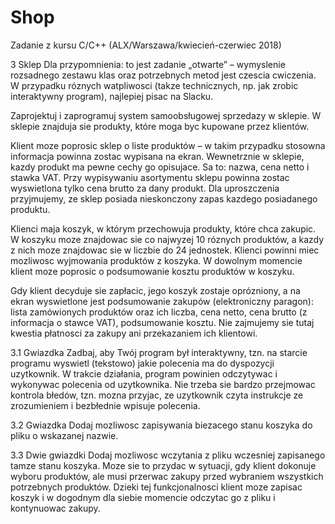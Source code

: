 # Shop
Zadanie z kursu C/C++ (ALX/Warszawa/kwiecień-czerwiec 2018)

3 Sklep
Dla przypomnienia: to jest zadanie „otwarte” – wymyslenie rozsadnego zestawu klas oraz potrzebnych metod
jest czescia cwiczenia. W przypadku róznych watpliwosci (takze technicznych, np. jak zrobic interaktywny
program), najlepiej pisac na Slacku.

Zaprojektuj i zaprogramuj system samoobsługowej sprzedazy w sklepie. W sklepie znajduja sie produkty, które
moga byc kupowane przez klientów.

Klient moze poprosic sklep o liste produktów – w takim przypadku stosowna informacja powinna zostac
wypisana na ekran. Wewnetrznie w sklepie, kazdy produkt ma pewne cechy go opisujace. Sa to: nazwa,
cena netto i stawka VAT. Przy wypisywaniu asortymentu sklepu powinna zostac wyswietlona tylko cena brutto
za dany produkt. Dla uproszczenia przyjmujemy, ze sklep posiada nieskonczony zapas kazdego posiadanego
produktu.

Klienci maja koszyk, w którym przechowuja produkty, które chca zakupic. W koszyku moze znajdowac sie
co najwyzej 10 róznych produktów, a kazdy z nich moze znajdowac sie w liczbie do 24 jednostek. Klienci
powinni miec mozliwosc wyjmowania produktów z koszyka. W dowolnym momencie klient moze poprosic
o podsumowanie kosztu produktów w koszyku.

Gdy klient decyduje sie zapłacic, jego koszyk zostaje oprózniony, a na ekran wyswietlone jest podsumowanie
zakupów (elektroniczny paragon): lista zamówionych produktów oraz ich liczba, cena netto, cena brutto
(z informacja o stawce VAT), podsumowanie kosztu. Nie zajmujemy sie tutaj kwestia płatnosci za zakupy
ani przekazaniem ich klientowi.

3.1 Gwiazdka
Zadbaj, aby Twój program był interaktywny, tzn. na starcie programu wyswietl (tekstowo) jakie polecenia
ma do dyspozycji uzytkownik. W trakcie działania, program powinien odczytywac i wykonywac polecenia
od uzytkownika. Nie trzeba sie bardzo przejmowac kontrola błedów, tzn. mozna przyjac, ze uzytkownik czyta
instrukcje ze zrozumieniem i bezbłednie wpisuje polecenia.

3.2 Gwiazdka
Dodaj mozliwosc zapisywania biezacego stanu koszyka do pliku o wskazanej nazwie.

3.3 Dwie gwiazdki
Dodaj mozliwosc wczytania z pliku wczesniej zapisanego tamze stanu koszyka. Moze sie to przydac w sytuacji,
gdy klient dokonuje wyboru produktów, ale musi przerwac zakupy przed wybraniem wszystkich potrzebnych
produktów. Dzieki tej funkcjonalnosci klient moze zapisac koszyk i w dogodnym dla siebie momencie odczytac go
z pliku i kontynuowac zakupy.
